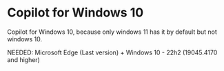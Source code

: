 # Copilot for Windows 10
Copilot for Windows 10, because only windows 11 has it by default but not windows 10.

NEEDED:
Microsoft Edge (Last version) + Windows 10 - 22h2 (19045.4170 and higher)
